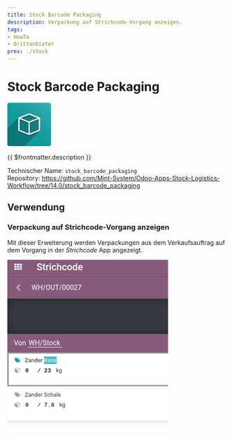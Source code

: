 ```yaml
---
title: Stock Barcode Packaging
description: Verpackung auf Strichcode-Vorgang anzeigen.
tags:
- HowTo
- Drittanbieter
prev: ./stock
---
```

# Stock Barcode Packaging
![icon_oms_box](attachments/icon_oms_box.png)

{{ $frontmatter.description }}

Technischer Name: `stock_barcode_packaging`\
Repository: <https://github.com/Mint-System/Odoo-Apps-Stock-Logistics-Workflow/tree/14.0/stock_barcode_packaging>

## Verwendung

### Verpackung auf Strichcode-Vorgang anzeigen

Mit dieser Erweiterung werden Verpackungen aus dem Verkaufsauftrag auf dem Vorgang in der *Strichcode* App angezeigt.

![](attachments/Stock%20Barcode%20Packaging.png)